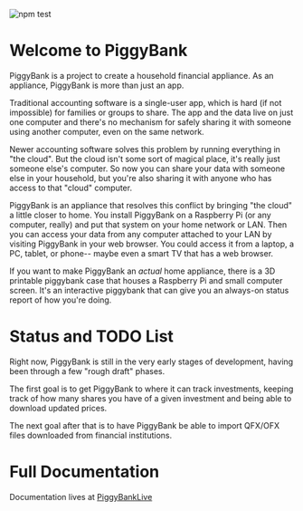![npm test](https://github.com/mlibby/PiggyBank/workflows/npm%20test/badge.svg)

# Welcome to PiggyBank

PiggyBank is a project to create a household financial appliance. As an appliance, PiggyBank is more than
just an app.

Traditional accounting software is a single-user app, which is hard (if not impossible) for families
or groups to share. The app and the data live on just one computer and there's no mechanism for safely
sharing it with someone using another computer, even on the same network.

Newer accounting software solves this problem by running everything in "the cloud". But the cloud isn't some
sort of magical place, it's really just someone else's computer. So now you can share your data with someone
else in your household, but you're also sharing it with anyone who has access to that "cloud" computer.

PiggyBank is an appliance that resolves this conflict by bringing "the cloud" a little closer to home. You
install PiggyBank on a Raspberry Pi (or any computer, really) and put that system on your home network or LAN.
Then you can access your data from any computer attached to your LAN by visiting PiggyBank in your web browser.
You could access it from a laptop, a PC, tablet, or phone-- maybe even a smart TV that has a web browser.

If you want to make PiggyBank an _actual_ home appliance, there is a 3D printable piggybank case that
houses a Raspberry Pi and small computer screen. It's an interactive piggybank that can give you an
always-on status report of how you're doing.

# Status and TODO List

Right now, PiggyBank is still in the very early stages of development, having been through a few "rough draft"
phases.

The first goal is to get PiggyBank to where it can track investments, keeping track of how many shares you have
of a given investment and being able to download updated prices.

The next goal after that is to have PiggyBank be able to import QFX/OFX files downloaded from financial institutions.

# Full Documentation

Documentation lives at [PiggyBankLive](https://piggybank.live)
